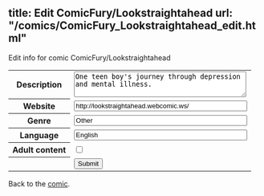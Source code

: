 title: Edit ComicFury/Lookstraightahead
url: "/comics/ComicFury_Lookstraightahead_edit.html"
---
Edit info for comic ComicFury/Lookstraightahead

<form name="comic" action="http://gaepostmail.appspot.com/comic/" method="post">
<table class="comicinfo">
<tr>
<th>Description</th><td><textarea name="description" cols="40" rows="3">One teen boy's journey through depression and mental illness.</textarea></td>
</tr>
<tr>
<th>Website</th><td><input type="text" name="url" value="http://lookstraightahead.webcomic.ws/" size="40"/></td>
</tr>
<tr>
<th>Genre</th><td><input type="text" name="genre" value="Other" size="40"/></td>
</tr>
<tr>
<th>Language</th><td><input type="text" name="language" value="English" size="40"/></td>
</tr>
<tr>
<th>Adult content</th><td><input type="checkbox" name="adult" value="adult" /></td>
</tr>
<tr>
<th></th><td>
<input type="hidden" name="comic" value="ComicFury_Lookstraightahead" />
<input type="submit" name="submit" value="Submit" />
</td>
</tr>
</table>
</form>

Back to the [comic](ComicFury_Lookstraightahead.html).

